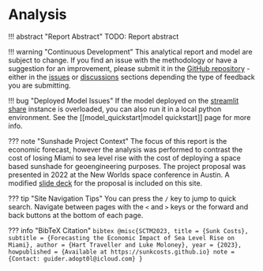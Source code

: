 <style>

.md-sidebar--secondary .md-sidebar__scrollwrap {
    display: none !important;
}

</style>

# Analysis

!!! abstract "Report Abstract"
    TODO: Report abstract

!!! warning "Continuous Development"
    This analytical report and model are subject to change. If you find an issue with the methodology or have a suggestion for an improvement, please submit it in the [GitHub repository]() - either in the [issues]() or [discussions]() sections depending the type of feedback you are submitting.

!!! bug "Deployed Model Issues"
    If the model deployed on the [streamlit share](https://docs.streamlit.io/streamlit-community-cloud/share-your-app) instance is overloaded, you can also run it in a local python environment. See the [[model_quickstart|model quickstart]] page for more info.

??? note "Sunshade Project Context"
    The focus of this report is the economic forecast, however the analysis was performed to contrast the cost of losing Miami to sea level rise with the cost of deploying a space based sunshade for geoengineering purposes. The project proposal was presented in 2022 at the New Worlds space conference in Austin. A modified [slide deck](../file/internal/document.slides.earthshade.pdf) for the proposal is included on this site.

??? tip "Site Navigation Tips"
    You can press the `/` key to jump to quick search. Navigate between pages with the `<` and `>` keys or the forward and back buttons at the bottom of each page.

??? info "BibTeX Citation"
    ```bibtex
    @misc{SCTM2023,
        title = {Sunk Costs},
        subtitle = {Forecasting the Economic Impact of Sea Level Rise on Miami},
        author = {Hart Traveller and Luke Moloney},
        year = {2023},
        howpublished = {Available at https://sunkcosts.github.io}
        note = {Contact: guider.adopt0l@icloud.com}
    }
    ```
